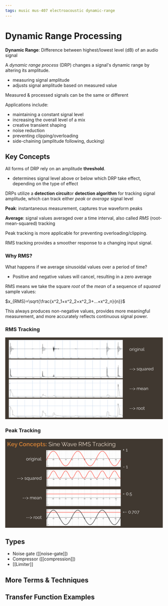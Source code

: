 ```yaml
---
tags: music mus-407 electroacoustic dynamic-range
---
```


# Dynamic Range Processing

**Dynamic Range**: Difference between highest/lowest level (dB) of an audio signal

A _dynamic range process_ (DRP) changes a signal's dynamic range by altering its amplitude.

- measuring signal amplitude
- adjusts signal amplitude based on measured value

Measured & processed signals can be the same or different

Applications include:

- maintaining a constant signal level
- increasing the overall level of a mix
- creative transient shaping
- noise reduction
- preventing clipping/overloading
- side-chaining (amplitude following, ducking)

## Key Concepts

All forms of DRP rely on an amplitude **threshold**.

- determines signal level above or below which DRP take effect, depending on the type of effect

DRPs utilize a **detection circuit**or **detection algorithm** for tracking signal amplitude, which can track either _peak_ or _average_ signal level

**Peak**: instantaneous measurement, captures true waveform peaks

**Average**: signal values averaged over a time interval, also called _RMS_ (root-mean-squared) tracking

Peak tracking is more applicable for preventing overloading/clipping.

RMS tracking provides a smoother response to a changing input signal.

### Why RMS?

What happens if we average sinusoidal values over a period of time?

- Positive and negative values will cancel, resulting in a zero average

RMS means we take the square _root_ of the _mean_ of a sequence of _squared_ sample values:

$x_{RMS}=\sqrt{\frac{x^2_1+x^2_2+x^2_3+...+x^2_n}{n}}$

This always produces non-negative values, provides more meaningful measurement, and more accurately reflects continuous signal power.

### RMS Tracking

![RMS Tracking](../attachments/rms-tracking.png)

### Peak Tracking

![Sine Wave RMS Tracking](../attachments/sine-wave-rms-tracking.png)

## Types

- Noise gate ([[noise-gate]])
- Compressor ([[compression]])
- [[Limiter]]

## More Terms & Techniques

## Transfer Function Examples
